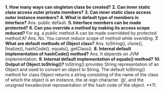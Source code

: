 **1.  How many ways can singleton class be created?**
**2.  Can inner static class access outer private members?**
**3.  Can inner static class access outer instance members?**
**4.  What is default type of members in interface?**
Ans.	public default.
**5.  Interface members can be made protected?**
**6.  Can you override a method by making its access scope reduced?**
    For eg. a public method A can be made overridded by protected method A?
    Ans. No. You cannot reduce scope of method while overiding.
**7.  What are default methods of Object class?**
    Ans. toString(), clone(), finalize(), hashCode(), equals(), getClass().
**8.  Internal default implementation of hashCode() method?**
Ans.	It depends on JVM implementation.
**9.  Internal default implementation of equals() method?**
**10. Output of Object.toString()?**
toString() provides String representation of an Object and used to convert an object to String.
The default toString() method for class Object returns a string consisting of the name of the class of which the object is an instance, 
the at-sign character `@’, and the unsigned hexadecimal representation of the hash code of the object.
**11.	
